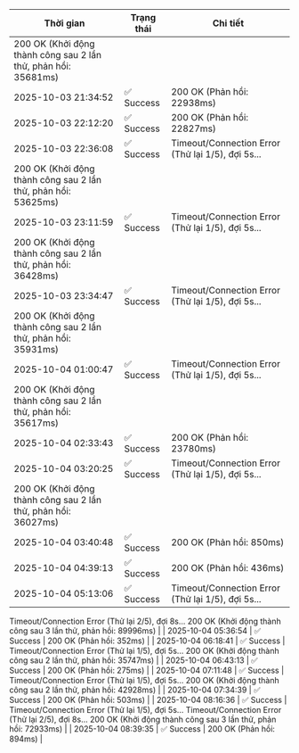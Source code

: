| Thời gian | Trạng thái | Chi tiết |
|---|---|---|
200 OK (Khởi động thành công sau 2 lần thử, phản hồi: 35681ms) |
| 2025-10-03 21:34:52 | ✅ Success | 200 OK (Phản hồi: 22938ms) |
| 2025-10-03 22:12:20 | ✅ Success | 200 OK (Phản hồi: 22827ms) |
| 2025-10-03 22:36:08 | ✅ Success | Timeout/Connection Error (Thử lại 1/5), đợi 5s...
200 OK (Khởi động thành công sau 2 lần thử, phản hồi: 53625ms) |
| 2025-10-03 23:11:59 | ✅ Success | Timeout/Connection Error (Thử lại 1/5), đợi 5s...
200 OK (Khởi động thành công sau 2 lần thử, phản hồi: 36428ms) |
| 2025-10-03 23:34:47 | ✅ Success | Timeout/Connection Error (Thử lại 1/5), đợi 5s...
200 OK (Khởi động thành công sau 2 lần thử, phản hồi: 35931ms) |
| 2025-10-04 01:00:47 | ✅ Success | Timeout/Connection Error (Thử lại 1/5), đợi 5s...
200 OK (Khởi động thành công sau 2 lần thử, phản hồi: 35617ms) |
| 2025-10-04 02:33:43 | ✅ Success | 200 OK (Phản hồi: 23780ms) |
| 2025-10-04 03:20:25 | ✅ Success | Timeout/Connection Error (Thử lại 1/5), đợi 5s...
200 OK (Khởi động thành công sau 2 lần thử, phản hồi: 36027ms) |
| 2025-10-04 03:40:48 | ✅ Success | 200 OK (Phản hồi: 850ms) |
| 2025-10-04 04:39:13 | ✅ Success | 200 OK (Phản hồi: 436ms) |
| 2025-10-04 05:13:06 | ✅ Success | Timeout/Connection Error (Thử lại 1/5), đợi 5s...
Timeout/Connection Error (Thử lại 2/5), đợi 8s...
200 OK (Khởi động thành công sau 3 lần thử, phản hồi: 89996ms) |
| 2025-10-04 05:36:54 | ✅ Success | 200 OK (Phản hồi: 352ms) |
| 2025-10-04 06:18:41 | ✅ Success | Timeout/Connection Error (Thử lại 1/5), đợi 5s...
200 OK (Khởi động thành công sau 2 lần thử, phản hồi: 35747ms) |
| 2025-10-04 06:43:13 | ✅ Success | 200 OK (Phản hồi: 275ms) |
| 2025-10-04 07:11:48 | ✅ Success | Timeout/Connection Error (Thử lại 1/5), đợi 5s...
200 OK (Khởi động thành công sau 2 lần thử, phản hồi: 42928ms) |
| 2025-10-04 07:34:39 | ✅ Success | 200 OK (Phản hồi: 503ms) |
| 2025-10-04 08:16:36 | ✅ Success | Timeout/Connection Error (Thử lại 1/5), đợi 5s...
Timeout/Connection Error (Thử lại 2/5), đợi 8s...
200 OK (Khởi động thành công sau 3 lần thử, phản hồi: 72933ms) |
| 2025-10-04 08:39:35 | ✅ Success | 200 OK (Phản hồi: 894ms) |
